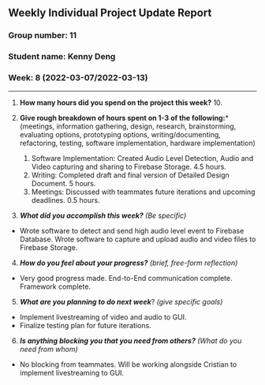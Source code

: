 ## Weekly Individual Project Update Report
### Group number: 11
### Student name: Kenny Deng
### Week: 8 (2022-03-07/2022-03-13)
___
1. **How many hours did you spend on the project this week?** 10.

2. **Give rough breakdown of hours spent on 1-3 of the following:***
   (meetings, information gathering, design, research, brainstorming, evaluating options, prototyping options, writing/documenting, refactoring, testing, software implementation, hardware implementation)
   1. Software Implementation: Created Audio Level Detection, Audio and Video capturing and sharing to Firebase Storage. 4.5 hours.
   2. Writing: Completed draft and final version of Detailed Design Document. 5 hours.
   3. Meetings: Discussed with teammates future iterations and upcoming deadlines. 0.5 hours.   
3. ***What did you accomplish this week?*** _(Be specific)_
  - Wrote software to detect and send high audio level event to Firebase Database. Wrote software to capture and upload audio and video files to Firebase Storage.
4. ***How do you feel about your progress?*** _(brief, free-form reflection)_
  - Very good progress made. End-to-End communication complete. Framework complete.
5. ***What are you planning to do next week***? _(give specific goals)_
  - Implement livestreaming of video and audio to GUI.
  - Finalize testing plan for future iterations.
6. ***Is anything blocking you that you need from others?*** _(What do you need from whom)_
  - No blocking from teammates. Will be working alongside Cristian to implement livestreaming to GUI.
